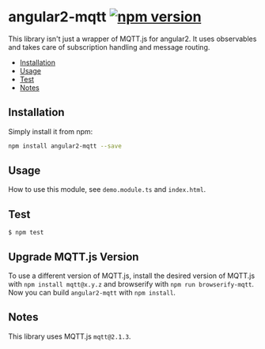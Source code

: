 # angular2-mqtt [![npm version](https://img.shields.io/npm/v/angular2-mqtt.svg)](https://www.npmjs.com/package/angular2-mqtt)

This library isn't just a wrapper of MQTT.js for angular2.
It uses observables and takes care of subscription handling and message routing.

* [Installation](#installation)
* [Usage](#usage)
* [Test](#test)
* [Notes](#notes)

## Installation

Simply install it from npm:

```sh
npm install angular2-mqtt --save
```

## Usage
How to use this module, see `demo.module.ts` and `index.html`.

## Test

```
$ npm test
```

## Upgrade MQTT.js Version

To use a different version of MQTT.js, install the desired version of MQTT.js with `npm install mqtt@x.y.z` and browserify with `npm run browserify-mqtt`. Now you can build `angular2-mqtt` with `npm install`.



## Notes
This library uses MQTT.js `mqtt@2.1.3`.